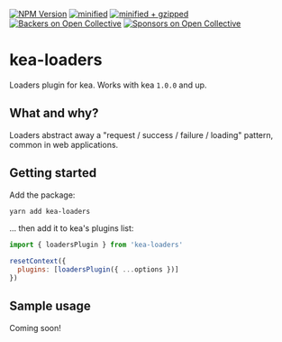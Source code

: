 [![NPM Version](https://img.shields.io/npm/v/kea-loaders.svg)](https://www.npmjs.com/package/kea-loaders)
[![minified](https://badgen.net/bundlephobia/min/kea-loaders)](https://bundlephobia.com/result?p=kea-loaders)
[![minified + gzipped](https://badgen.net/bundlephobia/minzip/kea-loaders)](https://bundlephobia.com/result?p=kea-loaders)
[![Backers on Open Collective](https://opencollective.com/kea/backers/badge.svg)](#backers)
[![Sponsors on Open Collective](https://opencollective.com/kea/sponsors/badge.svg)](#sponsors)

# kea-loaders

Loaders plugin for kea. Works with kea `1.0.0` and up.

## What and why?

Loaders abstract away a "request / success / failure / loading" pattern,
common in web applications.

## Getting started

Add the package:

```sh
yarn add kea-loaders
```

... then add it to kea's plugins list:

```js
import { loadersPlugin } from 'kea-loaders'

resetContext({
  plugins: [loadersPlugin({ ...options })]
})
```

## Sample usage

Coming soon!

